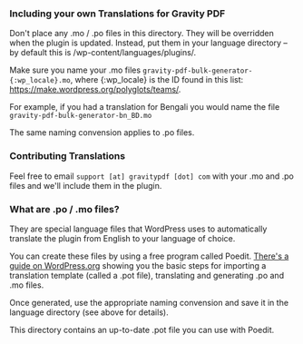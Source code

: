 ### Including your own Translations for Gravity PDF

Don't place any .mo / .po files in this directory. They will be overridden when the plugin is updated. 
Instead, put them in your language directory – by default this is /wp-content/languages/plugins/. 

Make sure you name your .mo files `gravity-pdf-bulk-generator-{:wp_locale}.mo`, where {:wp_locale} is the ID found 
 in this list: https://make.wordpress.org/polyglots/teams/. 
 
For example, if you had a translation for Bengali you would name the file `gravity-pdf-bulk-generator-bn_BD.mo`
 
The same naming convension applies to .po files.
 
### Contributing Translations
 
Feel free to email `support [at] gravitypdf [dot] com` with your .mo and .po files and we'll include them in the plugin. 
 
### What are .po / .mo files? 
 
They are special language files that WordPress uses to automatically translate the plugin from English to your language of choice. 
 
You can create these files by using a free program called Poedit. [There's a guide on WordPress.org](https://make.wordpress.org/polyglots/handbook/tools/poedit) 
 showing you the basic steps for importing a translation template (called a .pot file), translating and generating .po and .mo files.
  
Once generated, use the appropriate naming convension and save it in the language directory (see above for details).
  
This directory contains an up-to-date .pot file you can use with Poedit. 
  
  